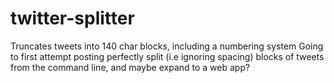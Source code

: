 # twitter-splitter
Truncates tweets into 140 char blocks, including a numbering system
Going to first attempt posting perfectly split (i.e ignoring spacing) blocks of tweets from the command line, and maybe expand to a web app?
